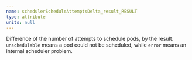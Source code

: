 ```yaml
---
name: schedulerScheduleAttemptsDelta_result_RESULT
type: attribute
units: null
---
```


Difference of the number of attempts to schedule pods, by the result. `unschedulable` means a pod could not be scheduled, while `error` means an internal scheduler problem.